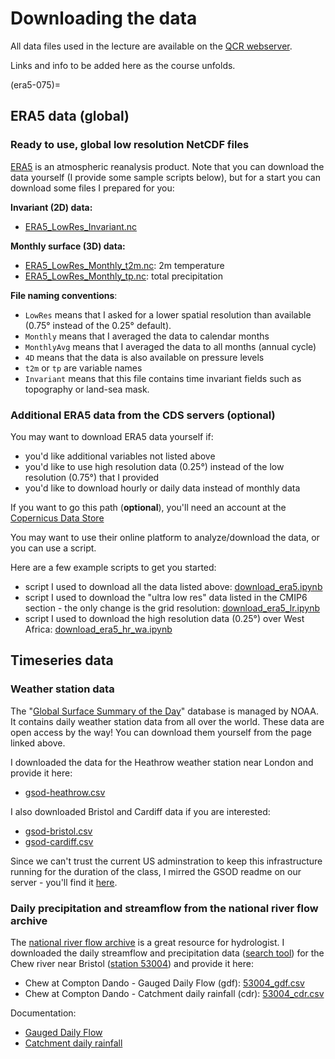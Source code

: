 # Downloading the data

All data files used in the lecture are available on the [QCR webserver](https://cluster.klima.uni-bremen.de/~fmaussion/teaching/qcr/).

Links and info to be added here as the course unfolds.

(era5-075)=
## ERA5 data (global)

### Ready to use, global low resolution NetCDF files

[ERA5](https://www.ecmwf.int/en/forecasts/dataset/ecmwf-reanalysis-v5) is an atmospheric reanalysis product. Note that you can download the data yourself (I provide some sample scripts below), but for a start you can download some files I prepared for you:

**Invariant (2D) data:**

- [ERA5_LowRes_Invariant.nc](https://cluster.klima.uni-bremen.de/~fmaussion/teaching/qcr/ERA5_LowRes/ERA5_LowRes_Invariant.nc)

**Monthly surface (3D) data:**

- [ERA5_LowRes_Monthly_t2m.nc](https://cluster.klima.uni-bremen.de/~fmaussion/teaching/qcr/ERA5_LowRes/ERA5_LowRes_Monthly_t2m.nc): 2m temperature
- [ERA5_LowRes_Monthly_tp.nc](https://cluster.klima.uni-bremen.de/~fmaussion/teaching/qcr/ERA5_LowRes/ERA5_LowRes_Monthly_tp.nc): total precipitation

**File naming conventions**:

- `LowRes` means that I asked for a lower spatial resolution than available (0.75° instead of the 0.25° default).
- `Monthly` means that I averaged the data to calendar months
- `MonthlyAvg` means that I averaged the data to all months (annual cycle)
- `4D` means that the data is also available on pressure levels
- `t2m` or `tp` are variable names
- `Invariant` means that this file contains time invariant fields such as topography or land-sea mask.

### Additional ERA5 data from the CDS servers (optional)

You may want to download ERA5 data yourself if:

- you'd like additional variables not listed above
- you'd like to use high resolution data (0.25°) instead of the low resolution (0.75°) that I provided
- you'd like to download hourly or daily data instead of monthly data

If you want to go this path (**optional**), you'll need an account at the [Copernicus Data Store](https://cds.climate.copernicus.eu)

You may want to use their online platform to analyze/download the data, or you can use a script.

Here are a few example scripts to get you started:

- script I used to download all the data listed above: [download_era5.ipynb](https://nbviewer.org/urls/cluster.klima.uni-bremen.de/~fmaussion/teaching/qcr/notebooks/download_era5.ipynb)
- script I used to download the "ultra low res" data listed in the CMIP6 section - the only change is the grid resolution: [download_era5_lr.ipynb](https://nbviewer.org/urls/cluster.klima.uni-bremen.de/~fmaussion/teaching/qcr/notebooks/download_era5.ipynb)
- script I used to download the high resolution data (0.25°) over West Africa: [download_era5_hr_wa.ipynb](https://nbviewer.org/urls/cluster.klima.uni-bremen.de/~fmaussion/teaching/qcr/notebooks/download_era5_hr_wa.ipynb)

## Timeseries data

### Weather station data

The "[Global Surface Summary of the Day](https://www.ncei.noaa.gov/access/metadata/landing-page/bin/iso?id=gov.noaa.ncdc:C00516)"
database is managed by NOAA. It contains daily weather station data from all over the world.
These data are open access by the way! You can download them yourself from the page linked above.

I downloaded the data for the Heathrow weather station near London and provide it here:
- [gsod-heathrow.csv](https://cluster.klima.uni-bremen.de/~fmaussion/teaching/qcr/csv/gsod-heathrow.csv)

I also downloaded Bristol and Cardiff data if you are interested:

- [gsod-bristol.csv](https://cluster.klima.uni-bremen.de/~fmaussion/teaching/qcr/csv/gsod-bristol.csv)
- [gsod-cardiff.csv](https://cluster.klima.uni-bremen.de/~fmaussion/teaching/qcr/csv/gsod-cardiff.csv)

Since we can't trust the current US adminstration to keep this infrastructure
running for the duration of the class, I mirred the GSOD readme on our server -
you'll find it [here](https://cluster.klima.uni-bremen.de/~fmaussion/teaching/qcr/csv/readme.txt).

### Daily precipitation and streamflow from the national river flow archive

The [national river flow archive](https://nrfa.ceh.ac.uk) is a great resource for hydrologist. I downloaded the daily streamflow and precipitation data ([search tool](https://nrfa.ceh.ac.uk/data/search)) for the Chew river near Bristol ([station 53004](https://nrfa.ceh.ac.uk/data/station/meanflow/53004)) and provide it here:

- Chew at Compton Dando - Gauged Daily Flow (gdf): [53004_gdf.csv](https://cluster.klima.uni-bremen.de/~fmaussion/teaching/qcr/csv/53004_gdf.csv)
- Chew at Compton Dando - Catchment daily rainfall (cdr): [53004_cdr.csv](https://cluster.klima.uni-bremen.de/~fmaussion/teaching/qcr/csv/53004_cdr.csv)

Documentation:

- [Gauged Daily Flow](https://nrfa.ceh.ac.uk/gauged-daily-flow-data)
- [Catchment daily rainfall](https://nrfa.ceh.ac.uk/catchment-rainfall)

